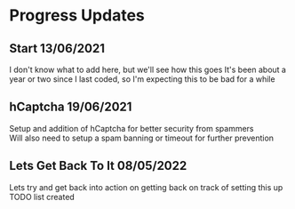 # Progress Updates
## Start 13/06/2021
I don't know what to add here, but we'll see how this goes
It's been about a year or two since I last coded, so I'm expecting this to be bad for a while

## hCaptcha 19/06/2021
Setup and addition of hCaptcha for better security from spammers <br>
Will also need to setup a spam banning or timeout for further prevention

## Lets Get Back To It 08/05/2022
Lets try and get back into action on getting back on track of setting this up
 TODO list created